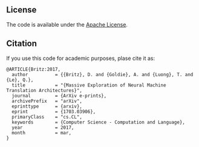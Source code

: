 ## License

The code is available under the [Apache License](https://www.apache.org/licenses/LICENSE-2.0).

## Citation

If you use this code for academic purposes, plase cite it as:

```
@ARTICLE{Britz:2017,
  author          = {{Britz}, D. and {Goldie}, A. and {Luong}, T. and {Le}, Q.},
  title           = "{Massive Exploration of Neural Machine Translation Architectures}",
  journal         = {ArXiv e-prints},
  archivePrefix   = "arXiv",
  eprinttype      = {arxiv},
  eprint          = {1703.03906},
  primaryClass    = "cs.CL",
  keywords        = {Computer Science - Computation and Language},
  year            = 2017,
  month           = mar,
}
```
